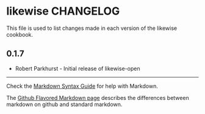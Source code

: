 likewise CHANGELOG
=======================

This file is used to list changes made in each version of the likewise cookbook.

0.1.7
-----
- Robert Parkhurst - Initial release of likewise-open

- - -
Check the [Markdown Syntax Guide](http://daringfireball.net/projects/markdown/syntax) for help with Markdown.

The [Github Flavored Markdown page](http://github.github.com/github-flavored-markdown/) describes the differences between markdown on github and standard markdown.
